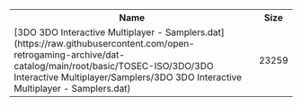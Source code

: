 <table>
<tr><th>Name</th><th>Size</th></tr>
<tr><td>[3DO 3DO Interactive Multiplayer - Samplers.dat](https://raw.githubusercontent.com/open-retrogaming-archive/dat-catalog/main/root/basic/TOSEC-ISO/3DO/3DO Interactive Multiplayer/Samplers/3DO 3DO Interactive Multiplayer - Samplers.dat)</td><td>23259</td></tr>
</table>
